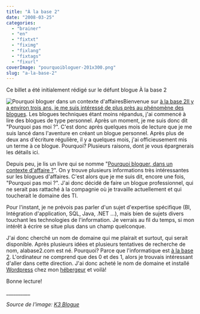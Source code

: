 ```yaml
---
title: "À la base 2"
date: "2008-03-25"
categories: 
  - "brainer"
  - "en"
  - "fixtxt"
  - "fiximg"
  - "fixlang"
  - "fixtags"
  - "fixurl"
coverImage: "pourquoibloguer-201x300.png"
slug: "a-la-base-2"
---
```


Ce billet a été initialement rédigé sur le défunt blogue À la base 2

![Pourquoi bloguer dans un contexte d'affaires](images/pourquoibloguer-201x300.png "Pourquoi bloguer dans un contexte d'affaires")Bienvenue sur [à la base 2Il y a environ trois ans, je me suis intéressé de plus près au phénomène des](https://alabase2.com "À la base 2") [blogues](https://fr.wikipedia.org/wiki/Blog "Définission de blogue sur Wikipédia"). Les blogues techniques étant moins répandus, j'ai commencé à lire des blogues de type personnel. Après un moment, je me suis donc dit "Pourquoi pas moi ?". C'est donc après quelques mois de lecture que je me suis lancé dans l'aventure en créant un blogue personnel. Après plus de deux ans d'écriture régulière, il y a quelques mois, j'ai officieusement mis un terme à ce blogue. Pourquoi? Plusieurs raisons, dont je vous épargnerais les détails ici.

Depuis peu, je lis un livre qui se nomme "[Pourquoi bloguer, dans un contexte d'affaire ?](https://www.pourquoibloguer.com/ "Pourquoi bloguer, dans un contexte d'affaire ?")". On y trouve plusieurs informations très intéressantes sur les blogues d'affaires. C'est alors que je me suis dit, encore une fois, "Pourquoi pas moi ?". J'ai donc décidé de faire un blogue professionnel, qui ne serait pas rattaché à la compagnie où je travaille actuellement et qui toucherait le domaine des TI.

Pour l'instant, je ne prévois pas parler d'un sujet d'expertise spécifique (BI, Intégration d'application, SQL, Java, .NET ...), mais bien de sujets divers touchant les technologies de l'information. Je verrais au fil du temps, si mon intérêt à écrire se situe plus dans un champ quelconque.

J'ai donc cherché un nom de domaine qui me plairait et surtout, qui serait disponible. Après plusieurs idées et plusieurs tentatives de recherche de nom, alabase2.com est né. Pourquoi? Parce que l'informatique est [à la base 2](https://fr.wikipedia.org/wiki/Syst%C3%A8me_binaire "Définission du système binaire sur Wikipédia"). L'ordinateur ne comprend que des 0 et des 1, alors je trouvais intéressant d'aller dans cette direction. J'ai donc acheté le nom de domaine et installé [Wordpress](https://wordpress.org/ "Site web de Wordpress") chez mon [hébergeur](https://www.dreamhost.com/ "Site web de Dreamhost") et voilà!

Bonne lecture!

\_\_\_\_\_\_\_\_\_\_

_Source de l'image: [K3 Blogue](https://www.k3blogue.com/ "Source de l'image")_
